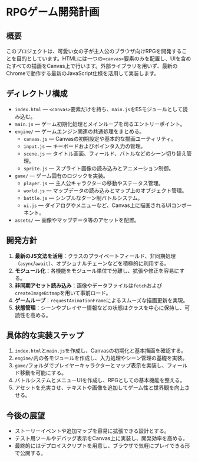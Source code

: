 # RPGゲーム開発計画

## 概要
このプロジェクトは、可愛い女の子が主人公のブラウザ向けRPGを開発することを目的としています。HTMLには一つの`<canvas>`要素のみを配置し、UIを含めたすべての描画をCanvas上で行います。外部ライブラリを用いず、最新のChromeで動作する最新のJavaScript仕様を活用して実装します。

## ディレクトリ構成
- `index.html` — `<canvas>`要素だけを持ち、`main.js`をESモジュールとして読み込む。
- `main.js` — ゲーム初期化処理とメインループを司るエントリーポイント。
- `engine/` — ゲームエンジン関連の共通処理をまとめる。
  - `canvas.js` — Canvasの初期設定や基本的な描画ユーティリティ。
  - `input.js` — キーボードおよびポインタ入力の管理。
  - `scene.js` — タイトル画面、フィールド、バトルなどのシーン切り替え管理。
  - `sprite.js` — スプライト画像の読み込みとアニメーション制御。
- `game/` — ゲーム固有のロジックを実装。
  - `player.js` — 主人公キャラクターの移動やステータス管理。
  - `world.js` — マップデータの読み込みとマップ上のオブジェクト管理。
  - `battle.js` — シンプルなターン制バトルシステム。
  - `ui.js` — ダイアログやメニューなど、Canvas上に描画されるUIコンポーネント。
- `assets/` — 画像やマップデータ等のアセットを配置。

## 開発方針
1. **最新のJS文法を活用**：クラスのプライベートフィールド、非同期処理（`async`/`await`）、オプショナルチェーンなどを積極的に利用する。
2. **モジュール化**：各機能をモジュール単位で分離し、拡張や修正を容易にする。
3. **非同期アセット読み込み**：画像やデータファイルは`fetch`および`createImageBitmap`を用いて事前ロード。
4. **ゲームループ**：`requestAnimationFrame`によるスムーズな描画更新を実現。
5. **状態管理**：シーンやプレイヤー情報などの状態はクラスを中心に保持し、可読性を高める。

## 具体的な実装ステップ
1. `index.html`と`main.js`を作成し、Canvasの初期化と基本描画を確認する。
2. `engine/`内の各モジュールを作成し、入力処理やシーン管理の基礎を実装。
3. `game/`フォルダでプレイヤーキャラクターとマップ表示を実装し、フィールド移動を可能にする。
4. バトルシステムとメニューUIを作成し、RPGとしての基本機能を整える。
5. アセットを充実させ、テキストや画像を追加してゲーム性と世界観を向上させる。

## 今後の展望
- ストーリーイベントや追加マップを容易に拡張できる設計とする。
- テスト用ツールやデバッグ表示をCanvas上に実装し、開発効率を高める。
- 最終的にはデプロイスクリプトを用意し、ブラウザで気軽にプレイできる形で公開する。
